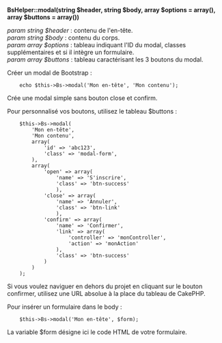 **BsHelper::modal(string $header, string $body, array $options = array(), array $buttons = array())**

_param string $header_ : contenu de l'en-tête.  
_param string $body_ : contenu du corps.  
_param array $options_ : tableau indiquant l'ID du modal, classes supplémentaires et si il intègre un formulaire.  
_param array $buttons_ : tableau caractérisant les 3 boutons du modal.  

Créer un modal de Bootstrap :

		echo $this->Bs->modal('Mon en-tête', 'Mon contenu');

Crée une modal simple sans bouton close et confirm.

Pour personnalisé vos boutons, utilisez le tableau $buttons :

		$this->Bs->modal(
			'Mon en-tête',
			'Mon contenu',
			array(
				'id' => 'abc123',
				'class' => 'modal-form',
			),
			array(
				'open' => array(
					'name' => 'S'inscrire',
					'class' => 'btn-success'
					),
				'close' => array(
					'name' => 'Annuler',
					'class' => 'btn-link'
					),
				'confirm' => array(
					'name' => 'Confirmer',
					'link' => array(
						'controller' => 'monController',
						'action' => 'monAction'
					),
					'class' => 'btn-success'
				)
			)
		);

Si vous voulez naviguer en dehors du projet en cliquant sur le bouton confirmer, utilisez une URL absolue à la place du tableau de CakePHP.

Pour insérer un formulaire dans le body :

		$this->Bs->modal('Mon en-tête', $form);

La variable $form désigne ici le code HTML de votre formulaire.
